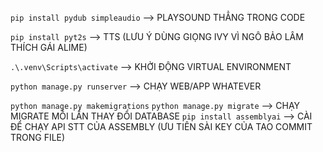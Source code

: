 `pip install pydub simpleaudio` --> PLAYSOUND THẲNG TRONG CODE

`pip install pyt2s` --> TTS (LƯU Ý DÙNG GIỌNG IVY VÌ NGÔ BẢO LÂM THÍCH GÁI ALIME)

`.\.venv\Scripts\activate` --> KHỞI ĐỘNG VIRTUAL ENVIRONMENT

`python manage.py runserver` --> CHẠY WEB/APP WHATEVER

`python manage.py makemigrations`
`python manage.py migrate` --> CHẠY MIGRATE MỖI LẦN THAY ĐỔI DATABASE
`pip install assemblyai` --> CÀI ĐỂ CHẠY API STT CỦA ASSEMBLY (ƯU TIÊN SÀI KEY CỦA TAO COMMIT TRONG FILE)
